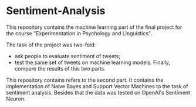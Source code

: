 # Sentiment-Analysis
This repository contains the machine learning part of the final project for the course 
"Experimentation in Psychology and Linguistics".

The task of the project was two-fold:
 - ask people to evaluate sentiment of tweets;
 - test the same set of tweets on machine learning models.
 Finally, compare the results of this two parts.
 
 This repository contains refers to the second part. It contains the implementation of Naive Bayes 
 and Support Vector Machines to the task of sentiment analysis. Besides that the data was tested on OpenAI's Sentiment Neuron.
